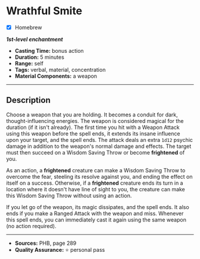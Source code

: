 # Wrathful Smite
- [x] Homebrew

***1st-level enchantment***
- **Casting Time:** bonus action
- **Duration:** 5 minutes
- **Range:** self
- **Tags:** verbal, material, concentration
- **Material Components:** a weapon

---

## Description
Choose a weapon that you are holding.
It becomes a conduit for dark, thought-influencing energies.
The weapon is considered magical for the duration (if it isn't already).
The first time you hit with a Weapon Attack using this weapon before the spell ends, it extends its insane influence upon your target, and the spell ends.
The attack deals an extra `1d12` psychic damage in addition to the weapon's normal damage and effects.
The target must then succeed on a Wisdom Saving Throw or become **frightened** of you.

As an action, a **frightened** creature can make a Wisdom Saving Throw to overcome the fear, steeling its resolve against you, and ending the effect on itself on a success.
Otherwise, if a **frightened** creature ends its turn in a location where it doesn't have line of sight to you, the creature can make this Wisdom Saving Throw without using an action.

If you let go of the weapon, its magic dissipates, and the spell ends.
It also ends if you make a Ranged Attack with the weapon and miss.
Whenever this spell ends, you can immediately cast it again using the same weapon (no action required).

---

- **Sources:** PHB, page 289
- **Quality Assurance:** :star: personal pass
